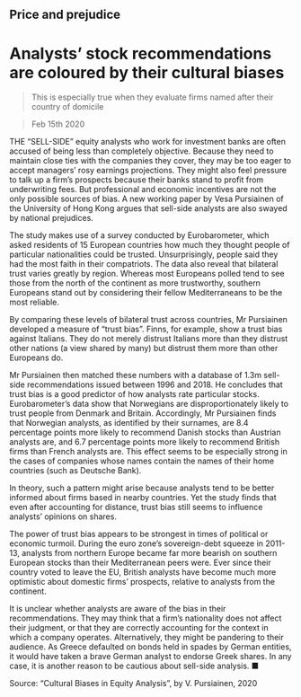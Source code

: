 ## Price and prejudice

# Analysts’ stock recommendations are coloured by their cultural biases

> This is especially true when they evaluate firms named after their country of domicile

> Feb 15th 2020

THE “SELL-SIDE” equity analysts who work for investment banks are often accused of being less than completely objective. Because they need to maintain close ties with the companies they cover, they may be too eager to accept managers’ rosy earnings projections. They might also feel pressure to talk up a firm’s prospects because their banks stand to profit from underwriting fees. But professional and economic incentives are not the only possible sources of bias. A new working paper by Vesa Pursiainen of the University of Hong Kong argues that sell-side analysts are also swayed by national prejudices.

The study makes use of a survey conducted by Eurobarometer, which asked residents of 15 European countries how much they thought people of particular nationalities could be trusted. Unsurprisingly, people said they had the most faith in their compatriots. The data also reveal that bilateral trust varies greatly by region. Whereas most Europeans polled tend to see those from the north of the continent as more trustworthy, southern Europeans stand out by considering their fellow Mediterraneans to be the most reliable.

By comparing these levels of bilateral trust across countries, Mr Pursiainen developed a measure of “trust bias”. Finns, for example, show a trust bias against Italians. They do not merely distrust Italians more than they distrust other nations (a view shared by many) but distrust them more than other Europeans do.

Mr Pursiainen then matched these numbers with a database of 1.3m sell-side recommendations issued between 1996 and 2018. He concludes that trust bias is a good predictor of how analysts rate particular stocks. Eurobarometer’s data show that Norwegians are disproportionately likely to trust people from Denmark and Britain. Accordingly, Mr Pursiainen finds that Norwegian analysts, as identified by their surnames, are 8.4 percentage points more likely to recommend Danish stocks than Austrian analysts are, and 6.7 percentage points more likely to recommend British firms than French analysts are. This effect seems to be especially strong in the cases of companies whose names contain the names of their home countries (such as Deutsche Bank).

In theory, such a pattern might arise because analysts tend to be better informed about firms based in nearby countries. Yet the study finds that even after accounting for distance, trust bias still seems to influence analysts’ opinions on shares.

The power of trust bias appears to be strongest in times of political or economic turmoil. During the euro zone’s sovereign-debt squeeze in 2011-13, analysts from northern Europe became far more bearish on southern European stocks than their Mediterranean peers were. Ever since their country voted to leave the EU, British analysts have become much more optimistic about domestic firms’ prospects, relative to analysts from the continent.

It is unclear whether analysts are aware of the bias in their recommendations. They may think that a firm’s nationality does not affect their judgment, or that they are correctly accounting for the context in which a company operates. Alternatively, they might be pandering to their audience. As Greece defaulted on bonds held in spades by German entities, it would have taken a brave German analyst to endorse Greek shares. In any case, it is another reason to be cautious about sell-side analysis. ■

Source: “Cultural Biases in Equity Analysis”, by V. Pursiainen, 2020